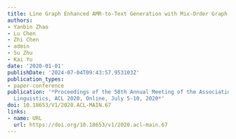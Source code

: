 ```yaml
---
title: Line Graph Enhanced AMR-to-Text Generation with Mix-Order Graph Attention Networks
authors:
- Yanbin Zhao
- Lu Chen
- Zhi Chen
- admin
- Su Zhu
- Kai Yu
date: '2020-01-01'
publishDate: '2024-07-04T09:43:57.953103Z'
publication_types:
- paper-conference
publication: '*Proceedings of the 58th Annual Meeting of the Association for Computational
  Linguistics, ACL 2020, Online, July 5-10, 2020*'
doi: 10.18653/V1/2020.ACL-MAIN.67
links:
- name: URL
  url: https://doi.org/10.18653/v1/2020.acl-main.67
---
```


